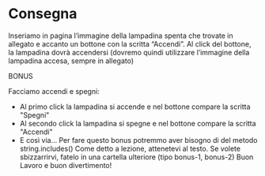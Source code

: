 # Consegna

Inseriamo in pagina l’immagine della lampadina spenta che trovate in allegato e accanto un bottone con la scritta “Accendi”.
Al click del bottone, la lampadina dovrà accendersi (dovremo quindi utilizzare l’immagine della lampadina accesa, sempre in allegato)

BONUS

Facciamo accendi e spegni:
- Al primo click la lampadina si accende e nel bottone compare la scritta "Spegni"
- Al secondo click la lampadina si spegne e nel bottone compare la scritta "Accendi"
- E così via...
Per fare questo bonus potremmo aver bisogno di del metodo string.includes()
Come detto a lezione, attenetevi al testo.
Se volete sbizzarrirvi, fatelo in una cartella ulteriore (tipo bonus-1, bonus-2)
Buon Lavoro e buon divertimento! 